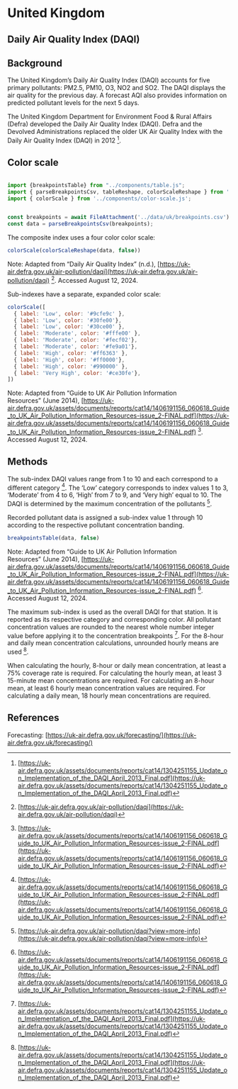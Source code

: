 # United Kingdom

## Daily Air Quality Index (DAQI)

## Background

The United Kingdom’s Daily Air Quality Index (DAQI) accounts for five primary pollutants: PM2.5, PM10, O3, NO2 and SO2. The DAQI displays the air quality for the previous day. A forecast AQI also provides information on predicted pollutant levels for the next 5 days.

The United Kingdom Department for Environment Food & Rural Affairs (Defra) developed the Daily Air Quality Index (DAQI). Defra and the Devolved Administrations replaced the older UK Air Quality Index with the Daily Air Quality Index (DAQI) in 2012 [^3].

## Color scale

```js

import {breakpointsTable} from "../components/table.js";
import { parseBreakpointsCsv, tableReshape, colorScaleReshape } from '../utils/utils.js';
import { colorScale } from '../components/color-scale.js';

```

```js

const breakpoints = await FileAttachment('../data/uk/breakpoints.csv').text();
const data = parseBreakpointsCsv(breakpoints);

```

The composite index uses a four color color scale:

```js
colorScale(colorScaleReshape(data, false))
```

Note: Adapted from “Daily Air Quality Index” (n.d.), [https://uk-air.defra.gov.uk/air-pollution/daqi](https://uk-air.defra.gov.uk/air-pollution/daqi)  [^4]. Accessed August 12, 2024.

Sub-indexes have a separate, expanded color scale:

```js  
colorScale([  
  { label: 'Low', color: '#9cfe9c' },  
  { label: 'Low', color: '#30fe00'},  
  { label: 'Low', color: '#30ce00' },  
  { label: 'Moderate', color: '#fffe00' },  
  { label: 'Moderate', color: '#fecf02'},  
  { label: 'Moderate', color: '#fe9a01'},  
  { label: 'High', color: '#ff6363' },  
  { label: 'High', color: '#ff0000'},  
  { label: 'High', color: '#990000' },  
  { label: 'Very High', color: '#ce30fe'},  
])  
```  

Note: Adapted from “Guide to UK Air Pollution Information  
Resources” (June 2014), [https://uk-air.defra.gov.uk/assets/documents/reports/cat14/1406191156_060618_Guide_to_UK_Air_Pollution_Information_Resources-issue_2-FINAL.pdf](https://uk-air.defra.gov.uk/assets/documents/reports/cat14/1406191156_060618_Guide_to_UK_Air_Pollution_Information_Resources-issue_2-FINAL.pdf) [^1]. Accessed August 12, 2024.

## Methods

The sub-index DAQI values range from 1 to 10 and each correspond to a different category [^1]. The ‘Low’ category corresponds to index values 1 to 3, ‘Moderate’ from 4 to 6, ‘High’ from 7 to 9, and ‘Very high’ equal to 10. The DAQI is determined by the maximum concentration of the pollutants [^2].

Recorded pollutant data is assigned a sub-index value 1 through 10 according to the respective pollutant concentration banding.

```js
breakpointsTable(data, false)
```

Note: Adapted from “Guide to UK Air Pollution Information  
Resources” (June 2014), [https://uk-air.defra.gov.uk/assets/documents/reports/cat14/1406191156_060618_Guide_to_UK_Air_Pollution_Information_Resources-issue_2-FINAL.pdf](https://uk-air.defra.gov.uk/assets/documents/reports/cat14/1406191156_060618_Guide_to_UK_Air_Pollution_Information_Resources-issue_2-FINAL.pdf) [^1]. Accessed August 12, 2024.

The maximum sub-index is used as the overall DAQI for that station. It is reported as its respective category and corresponding color. All pollutant concentration values are rounded to the nearest whole number integer value before applying it to the concentration breakpoints [^3]. For the 8-hour and daily mean concentration calculations, unrounded hourly means are used [^3].

When calculating the hourly, 8-hour or daily mean concentration, at least a 75% coverage rate is required. For calculating the hourly mean, at least 3 15-minute mean concentrations are required. For calculating an 8-hour mean, at least 6 hourly mean concentration values are required. For calculating a daily mean, 18 hourly mean concentrations are required.

## References

Forecasting: [https://uk-air.defra.gov.uk/forecasting/](https://uk-air.defra.gov.uk/forecasting/)

[^1]: [https://uk-air.defra.gov.uk/assets/documents/reports/cat14/1406191156_060618_Guide_to_UK_Air_Pollution_Information_Resources-issue_2-FINAL.pdf](https://uk-air.defra.gov.uk/assets/documents/reports/cat14/1406191156_060618_Guide_to_UK_Air_Pollution_Information_Resources-issue_2-FINAL.pdf)

[^2]: [https://uk-air.defra.gov.uk/air-pollution/daqi?view=more-info](https://uk-air.defra.gov.uk/air-pollution/daqi?view=more-info)

[^3]: [https://uk-air.defra.gov.uk/assets/documents/reports/cat14/1304251155_Update_on_Implementation_of_the_DAQI_April_2013_Final.pdf](https://uk-air.defra.gov.uk/assets/documents/reports/cat14/1304251155_Update_on_Implementation_of_the_DAQI_April_2013_Final.pdf)  

[^4]: [https://uk-air.defra.gov.uk/air-pollution/daqi](https://uk-air.defra.gov.uk/air-pollution/daqi)
